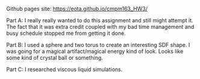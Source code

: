 Github pages site: https://eota.github.io/cmpm163_HW3/

Part A:
I really really wanted to do this assignment and still might attempt it.
The fact that it was extra credit coupled with my bad time management and
busy schedule stopped me from getting it done.

Part B:
I used a sphere and two torus to create an interesting SDF shape.  I was going
for a magical artifact/magical energy kind of look.  Looks like some kind of
crystal ball or something.

Part C:
I researched viscous liquid simulations.

